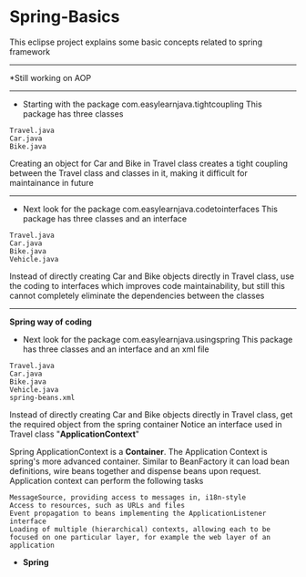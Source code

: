 # Spring-Basics
This eclipse project explains some basic concepts related to spring framework 
***
*Still working on AOP
***

* Starting with the package com.easylearnjava.tightcoupling
This package has three classes 
```
Travel.java
Car.java
Bike.java
```
Creating an object for Car and Bike in Travel class creates a tight coupling between the Travel class and classes in it, making it difficult for maintainance in future
***

* Next look for the package com.easylearnjava.codetointerfaces
This package has three classes and an interface
```
Travel.java
Car.java
Bike.java
Vehicle.java
```
Instead of directly creating Car and Bike objects directly in Travel class, use the coding to interfaces which improves code maintainability, but still this cannot completely eliminate the dependencies between the classes
***
<b>Spring way of coding</b>
* Next look for the package com.easylearnjava.usingspring
This package has three classes and an interface and an xml file
```
Travel.java
Car.java
Bike.java
Vehicle.java
spring-beans.xml
```
Instead of directly creating Car and Bike objects directly in Travel class, get the required object from the spring container
Notice an interface used in Travel class "<b>ApplicationContext</b>"

Spring ApplicationContext is a <b>Container</b>. The Application Context is spring's more advanced container. Similar to BeanFactory it can load bean definitions, wire beans together and dispense beans upon request.
Application context can perform the following tasks
```
MessageSource, providing access to messages in, i18n-style
Access to resources, such as URLs and files
Event propagation to beans implementing the ApplicationListener interface
Loading of multiple (hierarchical) contexts, allowing each to be focused on one particular layer, for example the web layer of an application
```

* <b>Spring </b> 
